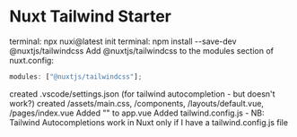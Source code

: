 # Nuxt Tailwind Starter

terminal: npx nuxi@latest init <project-name>
terminal: npm install --save-dev @nuxtjs/tailwindcss
Add @nuxtjs/tailwindcss to the modules section of nuxt.config:

```js
modules: ["@nuxtjs/tailwindcss"];
```

created .vscode/settings.json (for tailwind autocompletion - but doesn't work?)
created /assets/main.css, /components, /layouts/default.vue, /pages/index.vue
Added "<NuxtLayout><NuxtPage /></NuxtLayout>" to app.vue
Added tailwind.config.js - NB: Tailwind Autocompletions work in Nuxt only if I have a tailwind.config.js file
